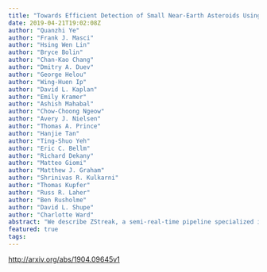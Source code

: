 ```yaml
---
title: "Towards Efficient Detection of Small Near-Earth Asteroids Using the   Zwicky Transient Facility (ZTF)"
date: 2019-04-21T19:02:08Z
author: "Quanzhi Ye"
author: "Frank J. Masci"
author: "Hsing Wen Lin"
author: "Bryce Bolin"
author: "Chan-Kao Chang"
author: "Dmitry A. Duev"
author: "George Helou"
author: "Wing-Huen Ip"
author: "David L. Kaplan"
author: "Emily Kramer"
author: "Ashish Mahabal"
author: "Chow-Choong Ngeow"
author: "Avery J. Nielsen"
author: "Thomas A. Prince"
author: "Hanjie Tan"
author: "Ting-Shuo Yeh"
author: "Eric C. Bellm"
author: "Richard Dekany"
author: "Matteo Giomi"
author: "Matthew J. Graham"
author: "Shrinivas R. Kulkarni"
author: "Thomas Kupfer"
author: "Russ R. Laher"
author: "Ben Rusholme"
author: "David L. Shupe"
author: "Charlotte Ward"
abstract: "We describe ZStreak, a semi-real-time pipeline specialized in detecting small, fast-moving near-Earth asteroids (NEAs) that is currently operating on the data from the newly-commissioned Zwicky Transient Facility (ZTF) survey. Based on a prototype originally developed by Waszczak et al. (2017) for the Palomar Transient Factory (PTF), the predecessor of ZTF, ZStreak features an improved machine-learning model that can cope with the $10times$ data rate increment between PTF and ZTF. Since its first discovery on 2018 February 5 (2018 CL), ZTF/ZStreak has discovered $45$ confirmed new NEAs over a total of 232 observable nights until 2018 December 31. Most of the discoveries are small NEAs, with diameters less than $sim100$ m. By analyzing the discovery circumstances, we find that objects having the first to last detection time interval under 2 hr are at risk of being lost. We will further improve real-time follow-up capabilities, and work on suppressing false positives using deep learning."
featured: true
tags:
---
```

http://arxiv.org/abs/1904.09645v1